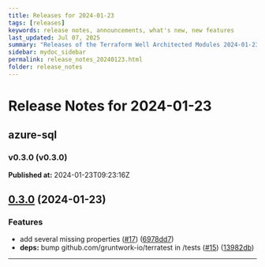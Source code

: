 ```yaml
---
title: Releases for 2024-01-23
tags: [releases]
keywords: release notes, announcements, what's new, new features
last_updated: Jul 07, 2025
summary: "Releases of the Terraform Well Architected Modules 2024-01-23"
sidebar: mydoc_sidebar
permalink: release_notes_20240123.html
folder: release_notes
---
```


# Release Notes for 2024-01-23

## azure-sql
### v0.3.0 (v0.3.0)
**Published at:** 2024-01-23T09:23:16Z

## [0.3.0](https://github.com/CloudNationHQ/terraform-azure-sql/compare/v0.2.0...v0.3.0) (2024-01-23)


### Features

* add several missing properties ([#17](https://github.com/CloudNationHQ/terraform-azure-sql/issues/17)) ([6978dd7](https://github.com/CloudNationHQ/terraform-azure-sql/commit/6978dd718ca632b6a3b3230b80598274d5113ac0))
* **deps:** bump github.com/gruntwork-io/terratest in /tests ([#15](https://github.com/CloudNationHQ/terraform-azure-sql/issues/15)) ([13982db](https://github.com/CloudNationHQ/terraform-azure-sql/commit/13982db8a757f4418b8c7db438142102d6ede026))

---

